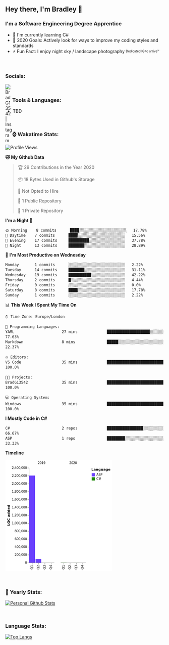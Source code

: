 ## Hey there, I'm Bradley 👋

[//]: # "Trivia"

### I'm a Software Engineering Degree Apprentice

- 🌱 I'm currently learning C#
- 🥅 2020 Goals: Actively look for ways to improve my coding styles and standards
- ⚡ Fun Fact: I enjoy night sky / landscape photography <sub><sup>Dedicated IG to arrive™</sup></sub>

</br>

[//]: # "Account Links [shown]"

### Socials:

[<img align="left" alt="BradG13542 | Instagram" width="22px" src="https://cdn.jsdelivr.net/npm/simple-icons@v3/icons/instagram.svg" />][instagram_personal]

</br>

[//]: # "Tools & Languages"

### Tools & Languages:

- TBD

</br>

[//]: # "WakaTime Github stats"

### ⌚ Wakatime Stats:

<!--START_SECTION:waka-->
![Profile Views](http://img.shields.io/badge/Profile%20Views-0-blue)

**🐱 My Github Data** 

> 🏆 29 Contributions in the Year 2020
 > 
> 📦 18 Bytes Used in Github's Storage 
 > 
> 🚫 Not Opted to Hire
 > 
> 📜 1 Public Repository 
 > 
> 🔑 1 Private Repository 
 > 
**I'm a Night 🦉** 

```text
🌞 Morning    8 commits      ████░░░░░░░░░░░░░░░░░░░░░   17.78% 
🌆 Daytime    7 commits      ████░░░░░░░░░░░░░░░░░░░░░   15.56% 
🌃 Evening    17 commits     █████████░░░░░░░░░░░░░░░░   37.78% 
🌙 Night      13 commits     ███████░░░░░░░░░░░░░░░░░░   28.89%

```
📅 **I'm Most Productive on Wednesday** 

```text
Monday       1 commits      ░░░░░░░░░░░░░░░░░░░░░░░░░   2.22% 
Tuesday      14 commits     ███████░░░░░░░░░░░░░░░░░░   31.11% 
Wednesday    19 commits     ██████████░░░░░░░░░░░░░░░   42.22% 
Thursday     2 commits      █░░░░░░░░░░░░░░░░░░░░░░░░   4.44% 
Friday       0 commits      ░░░░░░░░░░░░░░░░░░░░░░░░░   0.0% 
Saturday     8 commits      ████░░░░░░░░░░░░░░░░░░░░░   17.78% 
Sunday       1 commits      ░░░░░░░░░░░░░░░░░░░░░░░░░   2.22%

```


📊 **This Week I Spent My Time On** 

```text
⌚︎ Time Zone: Europe/London

💬 Programming Languages: 
YAML                     27 mins             ███████████████████░░░░░░   77.63% 
Markdown                 8 mins              █████░░░░░░░░░░░░░░░░░░░░   22.37%

🔥 Editors: 
VS Code                  35 mins             █████████████████████████   100.0%

🐱‍💻 Projects: 
BradG13542               35 mins             █████████████████████████   100.0%

💻 Operating System: 
Windows                  35 mins             █████████████████████████   100.0%

```

**I Mostly Code in C#** 

```text
C#                       2 repos             ████████████████░░░░░░░░░   66.67% 
ASP                      1 repo              ████████░░░░░░░░░░░░░░░░░   33.33%

```


**Timeline**

![Chart not found](https://github.com/BradG13542/BradG13542/blob/master/charts/bar_graph.png) 


<!--END_SECTION:waka-->

</br>

[//]: # "Yearly Github Stats"

### 📅 Yearly Stats:

[![Personal Github Stats](https://github-readme-stats.vercel.app/api?username=bradg13542&show_icons=true&locale=en&theme=dark&cache_seconds=86400&hide_border=true&count_private=true)](https://github.com/anuraghazra/github-readme-stats)

</br>

[//]: # "Language Stats"

### Language Stats:

[![Top Langs](https://github-readme-stats.vercel.app/api/top-langs/?username=bradg13542&locale=en&theme=dark&cache_seconds=86400&hide_border=true)](https://github.com/anuraghazra/github-readme-stats)

[//]: # "Account Links [not shown]"
[instagram_personal]: https://instagram.com/bradg13542
